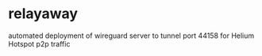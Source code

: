 # relayaway
automated deployment of wireguard server to tunnel port 44158 for Helium Hotspot p2p traffic
